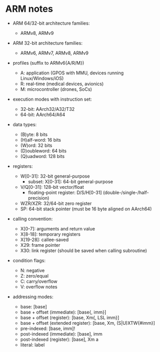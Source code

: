 # ARM notes

- ARM 64/32-bit architecture families:
    - ARMv8, ARMv9

- ARM 32-bit architecture families:
    - ARMv6, ARMv7, ARMv8, ARMv9

- profiles (suffix to ARMv6{A/R/M})
    - A: application (GPOS with MMU, devices running Linux/Windows/iOS)
    - R: real-time (medical devices, avionics)
    - M: microcontroller (drones, SoCs)

- execution modes with instruction set:
    - 32-bit: AArch32/A32/T32
    - 64-bit: AArch64/A64

- data types:
    - (B)yte: 8 bits
    - (H)alf-word: 16 bits
    - (W)ord: 32 bits
    - (D)oubleword: 64 bits
    - (Q)uadword: 128 bits

- registers:
    - W[0-31]: 32-bit general-purpose
        - subset: X[0-31]: 64-bit general-purpose
    - V/Q[0-31]: 128-bit vector/float
        - floating-point register: D/S/H[0-31] (double-/single-/half-precision)
    - WZR/XZR: 32/64-bit zero register
    - SP: 64-bit stack pointer (must be 16 byte aligned on AArch64)

- calling convention:
    - X[0-7]: arguments and return value
    - X[8-18]: temporary registers
    - X[19-28]: callee-saved
    - X29: frame pointer
    - X30: link register (should be saved when calling subroutine)

- condition flags:
    - N: negative
    - Z: zero/equal
    - C: carry/overflow
    - V: overflow notes

- addressing modes:
    - base: [base]
    - base + offset (immediate): [base{, imm}]
    - base + offset (register): [base, Xm{, LSL imm}]
    - base + offset (extended register): [base, Xm, (S|U)XTW{#imm}]
    - pre-indexed: [base, imm]!
    - post-indexed (immediate): [base], imm
    - post-indexed (register): [base], Xm a
    - literal: label
